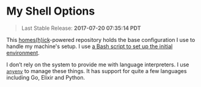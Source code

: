 # My Shell Options

> Last Stable Release: **2017-07-20 07:35:14 PDT**

This [homes(h)ick][1]-powered repository holds the base configuration I use to
handle my machine's setup. I use [a Bash script to set up the initial
environment][2].

I don’t rely on the system to provide me with language interpreters.
I use [`anyenv`][3] to manage these things. It has support for quite a few
languages including Go, Elixir and Python.

[1]: https://github.com/andsens/homeshick
[2]: ./home/.local/bin/jalcine-shell
[3]: https://github.com/riywo/anyenv
